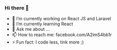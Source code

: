 ### Hi there 👋


- 🔭 I’m currently working on React JS and Laravel
- 🌱 I’m currently learning React
- 💬 Ask me about ...
- 📫 How to reach me: facebook.com/A2imS4bb1r
- ⚡ Fun fact: I code less, tink more  ;)

